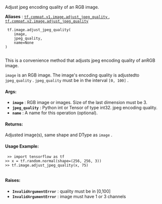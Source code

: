 Adjust jpeg encoding quality of an RGB image.

**Aliases** : [ `tf.compat.v1.image.adjust_jpeg_quality` ](/api_docs/python/tf/image/adjust_jpeg_quality), [ `tf.compat.v2.image.adjust_jpeg_quality` ](/api_docs/python/tf/image/adjust_jpeg_quality)

```
 tf.image.adjust_jpeg_quality(
    image,
    jpeg_quality,
    name=None
)
 
```

This is a convenience method that adjusts jpeg encoding quality of anRGB image.

 `image`  is an RGB image.  The image's encoding quality is adjustedto  `jpeg_quality` . `jpeg_quality`  must be in the interval  `[0, 100]` .

#### Args:
- **`image`** : RGB image or images. Size of the last dimension must be 3.
- **`jpeg_quality`** : Python int or Tensor of type int32.  jpeg encoding quality.
- **`name`** : A name for this operation (optional).


#### Returns:
Adjusted image(s), same shape and DType as  `image` .

#### Usage Example:


```
 >> import tensorflow as tf
>> x = tf.random.normal(shape=(256, 256, 3))
>> tf.image.adjust_jpeg_quality(x, 75)
 
```

#### Raises:
- **`InvalidArgumentError`** : quality must be in [0,100]
- **`InvalidArgumentError`** : image must have 1 or 3 channels
